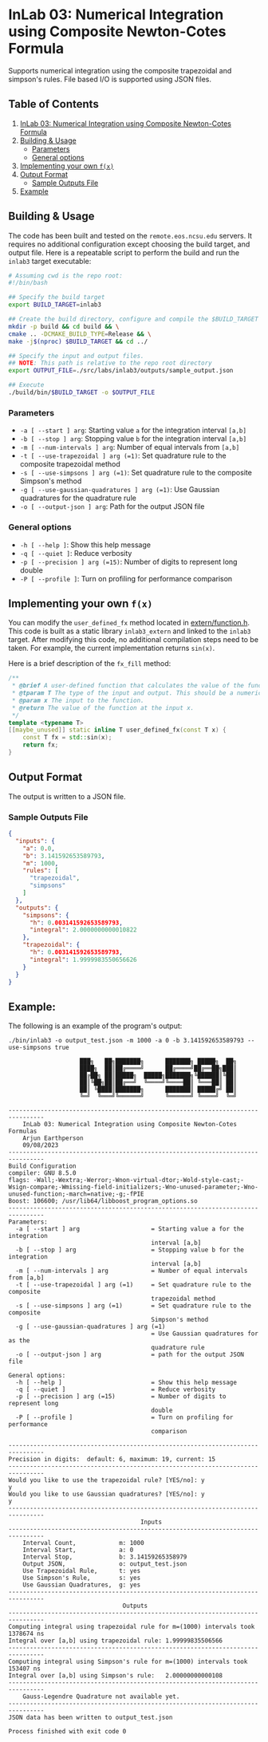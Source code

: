 # InLab 03: Numerical Integration using Composite Newton-Cotes Formula

Supports numerical integration using the composite trapezoidal and simpson's rules. 
File based I/O is supported using JSON files.

## Table of Contents
1. [InLab 03: Numerical Integration using Composite Newton-Cotes Formula](#inlab-03-numerical-integration-using-composite-newton-cotes-formula)
2. [Building & Usage](#building--usage)
    - [Parameters](#parameters)
    - [General options](#general-options)
3. [Implementing your own `f(x)`](#implementing-your-own-fx)
4. [Output Format](#output-format)
    - [Sample Outputs File](#sample-outputs-file)
5. [Example](#example)

## Building & Usage

The code has been built and tested on the `remote.eos.ncsu.edu` servers. It requires no additional
configuration except choosing the build target, and output file. Here is a repeatable script 
to perform the build and run the `inlab3` target executable:

```bash
# Assuming cwd is the repo root:
#!/bin/bash

## Specify the build target
export BUILD_TARGET=inlab3

## Create the build directory, configure and compile the $BUILD_TARGET
mkdir -p build && cd build && \
cmake .. -DCMAKE_BUILD_TYPE=Release && \
make -j$(nproc) $BUILD_TARGET && cd ../

## Specify the input and output files.
## NOTE: This path is relative to the repo root directory
export OUTPUT_FILE=./src/labs/inlab3/outputs/sample_output.json

## Execute
./build/bin/$BUILD_TARGET -o $OUTPUT_FILE
```

### Parameters

- `-a [ --start ] arg`: Starting value `a` for the integration interval `[a,b]`
- `-b [ --stop ] arg`: Stopping value `b` for the integration interval `[a,b]`
- `-m [ --num-intervals ] arg`: Number of equal intervals from `[a,b]`
- `-t [ --use-trapezoidal ] arg (=1)`: Set quadrature rule to the composite trapezoidal method
- `-s [ --use-simpsons ] arg (=1)`: Set quadrature rule to the composite Simpson's method
- `-g [ --use-gaussian-quadratures ] arg (=1)`: Use Gaussian quadratures for the quadrature rule
- `-o [ --output-json ] arg`: Path for the output JSON file

### General options

- `-h [ --help ]`: Show this help message
- `-q [ --quiet ]`: Reduce verbosity
- `-p [ --precision ] arg (=15)`: Number of digits to represent long double
- `-P [ --profile ]`: Turn on profiling for performance comparison

## Implementing your own `f(x)`
You can modify the `user_defined_fx` method located in [extern/function.h](extern/function.h). This code is built as a 
static library `inlab3_extern` and linked to the `inlab3` target. After modifying this code, no additional compilation 
steps need to be taken. For example, the current implementation returns `sin(x)`.

Here is a brief description of the `fx_fill` method:
```c++
/**
 * @brief A user-defined function that calculates the value of the function f(x) = sin(x)
 * @tparam T The type of the input and output. This should be a numeric type (e.g., int, float, double).
 * @param x The input to the function.
 * @return The value of the function at the input x.
 */
template <typename T>
[[maybe_unused]] static inline T user_defined_fx(const T x) {
    const T fx = std::sin(x);
    return fx;
}
```

## Output Format

The output is written to a JSON file. 

### Sample Outputs File
```json
{
  "inputs": {
    "a": 0.0,
    "b": 3.141592653589793,
    "m": 1000,
    "rules": [
      "trapezoidal",
      "simpsons"
    ]
  },
  "outputs": {
    "simpsons": {
      "h": 0.003141592653589793,
      "integral": 2.0000000000010822
    },
    "trapezoidal": {
      "h": 0.003141592653589793,
      "integral": 1.9999983550656626
    }
  }
}
```

## Example:

The following is an example of the program's output:

```
./bin/inlab3 -o output_test.json -m 1000 -a 0 -b 3.141592653589793 --use-simpsons true

                    ███╗   ██╗███████╗      ███████╗ █████╗  ██╗
                    ████╗  ██║██╔════╝      ██╔════╝██╔══██╗███║
                    ██╔██╗ ██║█████╗  █████╗███████╗╚██████║╚██║
                    ██║╚██╗██║██╔══╝  ╚════╝╚════██║ ╚═══██║ ██║
                    ██║ ╚████║███████╗      ███████║ █████╔╝ ██║
                    ╚═╝  ╚═══╝╚══════╝      ╚══════╝ ╚════╝  ╚═╝
        
--------------------------------------------------------------------------------
	InLab 03: Numerical Integration using Composite Newton-Cotes Formulas
	Arjun Earthperson
	09/08/2023
--------------------------------------------------------------------------------
Build Configuration
compiler: GNU 8.5.0
flags: -Wall;-Wextra;-Werror;-Wnon-virtual-dtor;-Wold-style-cast;-Wsign-compare;-Wmissing-field-initializers;-Wno-unused-parameter;-Wno-unused-function;-march=native;-g;-fPIE
Boost: 106600; /usr/lib64/libboost_program_options.so
--------------------------------------------------------------------------------
Parameters:
  -a [ --start ] arg                    = Starting value a for the integration 
                                        interval [a,b]
  -b [ --stop ] arg                     = Stopping value b for the integration 
                                        interval [a,b]
  -m [ --num-intervals ] arg            = Number of equal intervals from [a,b]
  -t [ --use-trapezoidal ] arg (=1)     = Set quadrature rule to the composite 
                                        trapezoidal method
  -s [ --use-simpsons ] arg (=1)        = Set quadrature rule to the composite 
                                        Simpson's method
  -g [ --use-gaussian-quadratures ] arg (=1)
                                        = Use Gaussian quadratures for as the 
                                        quadrature rule
  -o [ --output-json ] arg              = path for the output JSON file

General options:
  -h [ --help ]                         = Show this help message
  -q [ --quiet ]                        = Reduce verbosity
  -p [ --precision ] arg (=15)          = Number of digits to represent long 
                                        double
  -P [ --profile ]                      = Turn on profiling for performance 
                                        comparison

--------------------------------------------------------------------------------
Precision in digits:  default: 6, maximum: 19, current: 15
--------------------------------------------------------------------------------
Would you like to use the trapezoidal rule? [YES/no]: y
y
Would you like to use Gaussian quadratures? [YES/no]: y
y
--------------------------------------------------------------------------------
                                     Inputs
--------------------------------------------------------------------------------
	Interval Count,            m: 1000
	Interval Start,            a: 0
	Interval Stop,             b: 3.14159265358979
	Output JSON,               o: output_test.json
	Use Trapezoidal Rule,      t: yes
	Use Simpson's Rule,        s: yes
	Use Gaussian Quadratures,  g: yes
--------------------------------------------------------------------------------
                                Outputs
--------------------------------------------------------------------------------
Computing integral using trapezoidal rule for m=(1000) intervals took 1378674 ns
Integral over [a,b] using trapezoidal rule: 1.99999835506566
--------------------------------------------------------------------------------
Computing integral using Simpson's rule for m=(1000) intervals took 153407 ns
Integral over [a,b] using Simpson's rule:   2.00000000000108
--------------------------------------------------------------------------------
	Gauss-Legendre Quadrature not available yet.
--------------------------------------------------------------------------------
JSON data has been written to output_test.json

Process finished with exit code 0
```
